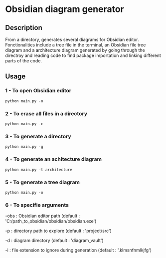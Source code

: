 # Obsidian diagram generator

## Description

From a directory, generates several diagrams for Obsidian editor. Fonctionalities include a tree file in the terminal, an Obsidian file tree diagram and a architecture diagram generated by going through the directroy and reading code to find package importation and linking different parts of the code.

## Usage

### 1 - To open Obsidian editor
```
python main.py -o
```
### 2 - To erase all files in a directory
```
python main.py -c
```
### 3 - To generate a directory
```
python main.py -g
```
### 4 - To generate an achitecture diagram
```
python main.py -t architecture
```
### 5 - To generate a tree diagram
```
python main.py -o
```
### 6 - To specifie arguments

-obs : Obsidian editor path (default : 'C:/path_to_obsidian/obsidian/obsidian.exe')

-p : directory path to explore (default : 'project/src')

-d : diagram directory (default : 'diagram_vault')

-i : file extension to ignore during generation (default : '.klmsnfnmlkjfg')
